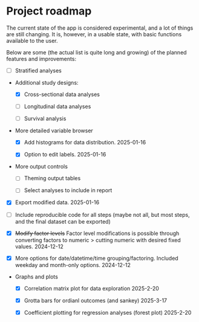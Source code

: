 # Project roadmap

The current state of the app is considered experimental, and a lot of things are still changing. It is, however, in a usable state, with basic functions available to the user.

Below are some (the actual list is quite long and growing) of the planned features and improvements:

-   [ ] Stratified analyses

-   Additional study designs:

    -   [x] Cross-sectional data analyses

    -   [ ] Longitudinal data analyses

    -   [ ] Survival analysis

-   More detailed variable browser

    -   [x] Add histograms for data distribution. 2025-01-16

    -   [x] Option to edit labels. 2025-01-16
    
-   More output controls

    -   [ ] Theming output tables

    -   [ ] Select analyses to include in report

-   [x] Export modified data. 2025-01-16

-   [ ] Include reproducible code for all steps (maybe not all, but most steps, and the final dataset can be exported)

-   [x] ~~Modify factor levels~~ Factor level modifications is possible through converting factors to numeric > cutting numeric with desired fixed values. 2024-12-12

-   [x] More options for date/datetime/time grouping/factoring. Included weekday and month-only options. 2024-12-12

-   Graphs and plots

    - [x] Correlation matrix plot for data exploration 2025-2-20
    
    - [x] Grotta bars for ordianl outcomes (and sankey) 2025-3-17
    
    - [x] Coefficient plotting for regression analyses (forest plot) 2025-2-20
